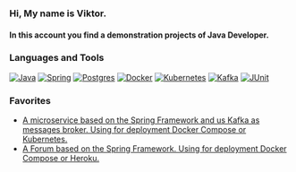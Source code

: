 ### Hi, My name is Viktor.

#### In this account you find a demonstration projects of Java Developer.

### Languages and Tools

[![Java](https://img.shields.io/badge/Java-gray?style=for-the-badge&logo=java)](https://github.com/QmBo)
[![Spring](https://img.shields.io/badge/Spring-gray?style=for-the-badge&logo=Spring)](https://github.com/QmBo)
[![Postgres](https://img.shields.io/badge/Postgres-gray?style=for-the-badge&logo=Postgresql)](https://github.com/QmBo)
[![Docker](https://img.shields.io/badge/Docker-gray?style=for-the-badge&logo=Docker)](https://github.com/QmBo)
[![Kubernetes](https://img.shields.io/badge/Kubernetes-gray?style=for-the-badge&logo=Kubernetes)](https://github.com/QmBo)
[![Kafka](https://img.shields.io/badge/Kafka-gray?style=for-the-badge&logo=ApacheKafka)](https://github.com/QmBo)
[![JUnit](https://img.shields.io/badge/jUnit-gray?style=for-the-badge&logo=junits)](https://github.com/QmBo)


### Favorites
* [A microservice based on the Spring Framework and us Kafka as messages broker.
  Using for deployment Docker Compose or Kubernetes.](https://github.com/QmBo/passport-server)
* [A Forum based on the Spring Framework. Using for deployment Docker Compose or Heroku.](https://github.com/QmBo/job4j_forum)
